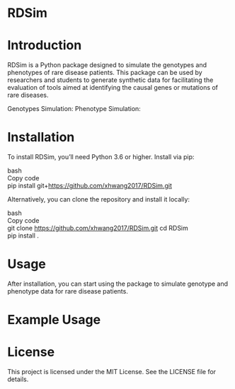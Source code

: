 # RDSim
# Introduction
RDSim is a Python package designed to simulate the genotypes and phenotypes of rare disease patients. This package can be used by researchers and students to generate synthetic data for facilitating the evaluation of tools aimed at identifying the causal genes or mutations of rare diseases. 

Genotypes Simulation: 
Phenotype Simulation: 



# Installation
To install RDSim, you’ll need Python 3.6 or higher. Install via pip:

bash\
Copy code\
pip install git+https://github.com/xhwang2017/RDSim.git

Alternatively, you can clone the repository and install it locally:

bash\
Copy code\
git clone https://github.com/xhwang2017/RDSim.git
cd RDSim\
pip install .

# Usage
After installation, you can start using the package to simulate genotype and phenotype data for rare disease patients.

# Example Usage

# License
This project is licensed under the MIT License. See the LICENSE file for details.
